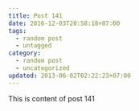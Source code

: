 ```yaml
---
title: Post 141
date: 2016-12-03T20:58:18+07:00
tags:
  - random post
  - untagged
category:
  - random post
  - uncategorized
updated: 2013-06-02T02:22:23+07:00
---
```

This is content of post 141